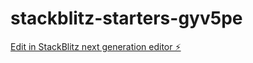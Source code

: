 # stackblitz-starters-gyv5pe

[Edit in StackBlitz next generation editor ⚡️](https://stackblitz.com/~/github.com/EthanLiu1230/stackblitz-starters-gyv5pe)